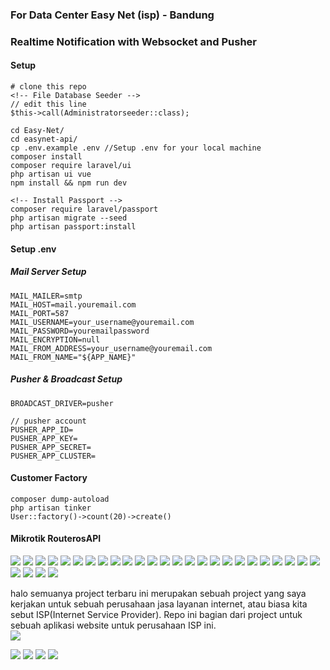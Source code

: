 ### For Data Center Easy Net (isp) - Bandung
### Realtime Notification with  Websocket and Pusher  
#### Setup
```
# clone this repo
<!-- File Database Seeder -->
// edit this line
$this->call(Administratorseeder::class);
```
```
cd Easy-Net/
cd easynet-api/
cp .env.example .env //Setup .env for your local machine
composer install
composer require laravel/ui
php artisan ui vue
npm install && npm run dev

<!-- Install Passport -->
composer require laravel/passport
php artisan migrate --seed
php artisan passport:install
```  

#### Setup .env  
##### Mail Server Setup  
```
MAIL_MAILER=smtp
MAIL_HOST=mail.youremail.com
MAIL_PORT=587
MAIL_USERNAME=your_username@youremail.com
MAIL_PASSWORD=youremailpassword
MAIL_ENCRYPTION=null
MAIL_FROM_ADDRESS=your_username@youremail.com
MAIL_FROM_NAME="${APP_NAME}"
```  
##### Pusher & Broadcast Setup  
```
BROADCAST_DRIVER=pusher

// pusher account
PUSHER_APP_ID=
PUSHER_APP_KEY=
PUSHER_APP_SECRET=
PUSHER_APP_CLUSTER=
```  

#### Customer Factory  

```
composer dump-autoload
php artisan tinker
User::factory()->count(20)->create()
```  
#### Mikrotik RouterosAPI
<img src="/ss/RoterosAPI.jpg">
<img src="/ss/RoterosAPI1.jpg">  
<img src="/ss/RoterosAPI2.jpg">  

<img src="/ss/login-notif1.jpg">
<img src="/ss/login-notif2.jpg">
<img src="/ss/logout-notif1.jpg">
<img src="/ss/logout-notif2.jpg">
<img src="/ss/profile1.jpg">  
<img src="/ss/contact-message-a.jpg">
<img src="/ss/contact-message.jpg">  
<img src="/ss/contact-message1-a.jpg">
<img src="/ss/contact-message2.jpg">
<img src="/ss/contact-message2-a.jpg">
<img src="/ss/dashboard9.jpg">  
<img src="/ss/dashboard8.jpg">  
<img src="/ss/dashboard4.jpg">  
<img src="/ss/dashboard5.jpg">  
<img src="/ss/dashboard6.jpg">  
<img src="/ss/dashboard7.jpg">  
<img src="/ss/life-notif1.jpg">  
<img src="/ss/life-notif2.jpg">  

<img src="/ss/mail_admin.jpg"> 
<img src="/ss/activation_via_email.jpg">
<img src="/ss/activation_via_email2.jpg">
<img src="/ss/activation_via_email3.jpg">
<img src="/ss/activation_via_email4.jpg">
<img src="/ss/activation_via_email5.jpg">

<img src="/ss/ss1.jpg">  
<img src="/ss/ss3.jpg">  

halo semuanya  project terbaru ini merupakan sebuah project yang saya kerjakan untuk sebuah perusahaan jasa layanan internet, atau biasa kita sebut  ISP(Internet Service Provider). Repo  ini bagian dari project untuk sebuah aplikasi website untuk perusahaan  ISP ini.   
<img src="/ss/ss2.jpg">  

<img src="/ss/ss4.jpg">   
<img src="/ss/ss5.jpg">  
<img src="/ss/ss6.jpg"> 
<img src="/ss/ss7.jpg">

